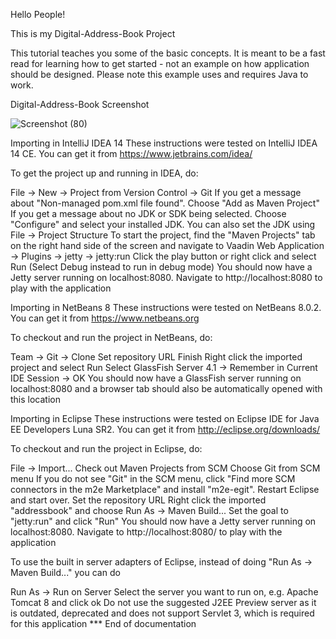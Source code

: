 Hello People!

This is my Digital-Address-Book Project 

This tutorial teaches you some of the basic concepts. It is meant to be a fast read for learning how to get started - not an example on how application should be designed. Please note this example uses and requires Java to work.

Digital-Address-Book Screenshot


![Screenshot (80)](https://github.com/user-attachments/assets/61719177-ff74-4c5a-b078-b1543520cd3f)



Importing in IntelliJ IDEA 14
These instructions were tested on IntelliJ IDEA 14 CE. You can get it from https://www.jetbrains.com/idea/

To get the project up and running in IDEA, do:

File -> New -> Project from Version Control -> Git
If you get a message about "Non-managed pom.xml file found". Choose "Add as Maven Project"
If you get a message about no JDK or SDK being selected. Choose "Configure" and select your installed JDK. You can also set the JDK using File -> Project Structure
To start the project, find the "Maven Projects" tab on the right hand side of the screen and navigate to
Vaadin Web Application -> Plugins -> jetty -> jetty:run
Click the play button or right click and select Run (Select Debug instead to run in debug mode)
You should now have a Jetty server running on localhost:8080. Navigate to http://localhost:8080 to play with the application

Importing in NetBeans 8
These instructions were tested on NetBeans 8.0.2. You can get it from https://www.netbeans.org

To checkout and run the project in NetBeans, do:

Team -> Git -> Clone
Set repository URL
Finish
Right click the imported project and select Run
Select GlassFish Server 4.1 -> Remember in Current IDE Session -> OK
You should now have a GlassFish server running on localhost:8080 and a browser tab should also be automatically opened with this location

Importing in Eclipse
These instructions were tested on Eclipse IDE for Java EE Developers Luna SR2. You can get it from http://eclipse.org/downloads/

To checkout and run the project in Eclipse, do:

File -> Import...
Check out Maven Projects from SCM
Choose Git from SCM menu
If you do not see "Git" in the SCM menu, click "Find more SCM connectors in the m2e Marketplace" and install "m2e-egit". Restart Eclipse and start over.
Set the repository URL
Right click the imported "addressbook" and choose Run As -> Maven Build...
Set the goal to "jetty:run" and click "Run"
You should now have a Jetty server running on localhost:8080. Navigate to http://localhost:8080/ to play with the application

To use the built in server adapters of Eclipse, instead of doing "Run As -> Maven Build..." you can do

Run As -> Run on Server
Select the server you want to run on, e.g. Apache Tomcat 8 and click ok
Do not use the suggested J2EE Preview server as it is outdated, deprecated and does not support Servlet 3, which is required for this application
*** End of documentation
